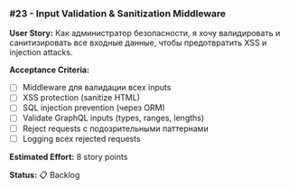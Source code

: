 ### #23 - Input Validation & Sanitization Middleware

**User Story:**
Как администратор безопасности, я хочу валидировать и санитизировать все входные данные, чтобы предотвратить XSS и injection attacks.

**Acceptance Criteria:**
- [ ] Middleware для валидации всех inputs
- [ ] XSS protection (sanitize HTML)
- [ ] SQL injection prevention (через ORM)
- [ ] Validate GraphQL inputs (types, ranges, lengths)
- [ ] Reject requests с подозрительными паттернами
- [ ] Logging всех rejected requests

**Estimated Effort:** 8 story points

**Status:** 📋 Backlog